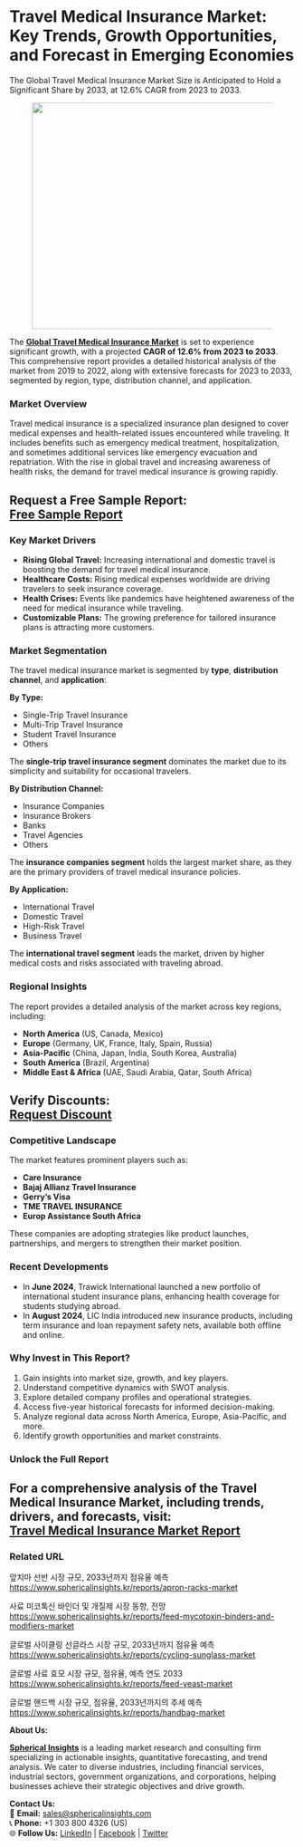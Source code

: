 <h1 id="4338" class="pw-post-title fo fp fq bf fr fs ft fu fv fw fx fy fz ga gb gc gd ge gf gg gh gi gj gk gl gm gn go gp gq bk" data-testid="storyTitle" data-selectable-paragraph="">Travel Medical Insurance Market: Key Trends, Growth Opportunities, and Forecast in Emerging Economies</h1>
<div class="eq er es et eu l">
<article>
<div class="l">
<div class="l">
<section>
<div>
<div class="fj fk fl fm fn">
<div class="ab cb">
<div class="ci bh ev ew ex ey">
<p id="7769" class="pw-post-body-paragraph la lb fq lc b ld le lf lg lh li lj lk ll lm ln lo lp lq lr ls lt lu lv lw lx fj bk" data-selectable-paragraph="">The Global Travel Medical Insurance Market Size is Anticipated to Hold a Significant Share by 2033, at 12.6% CAGR from 2023 to 2033.</p>
<figure class="mb mc md me mf mg ly lz paragraph-image">
<div class="mh mi ed mj bh mk" tabindex="0">
<div class="ly lz ma"><picture><source srcset="https://miro.medium.com/v2/resize:fit:640/format:webp/1*Y3ZtHmchx0_WNLuzKr39fw.jpeg 640w, https://miro.medium.com/v2/resize:fit:720/format:webp/1*Y3ZtHmchx0_WNLuzKr39fw.jpeg 720w, https://miro.medium.com/v2/resize:fit:750/format:webp/1*Y3ZtHmchx0_WNLuzKr39fw.jpeg 750w, https://miro.medium.com/v2/resize:fit:786/format:webp/1*Y3ZtHmchx0_WNLuzKr39fw.jpeg 786w, https://miro.medium.com/v2/resize:fit:828/format:webp/1*Y3ZtHmchx0_WNLuzKr39fw.jpeg 828w, https://miro.medium.com/v2/resize:fit:1100/format:webp/1*Y3ZtHmchx0_WNLuzKr39fw.jpeg 1100w, https://miro.medium.com/v2/resize:fit:1400/format:webp/1*Y3ZtHmchx0_WNLuzKr39fw.jpeg 1400w" type="image/webp" sizes="(min-resolution: 4dppx) and (max-width: 700px) 50vw, (-webkit-min-device-pixel-ratio: 4) and (max-width: 700px) 50vw, (min-resolution: 3dppx) and (max-width: 700px) 67vw, (-webkit-min-device-pixel-ratio: 3) and (max-width: 700px) 65vw, (min-resolution: 2.5dppx) and (max-width: 700px) 80vw, (-webkit-min-device-pixel-ratio: 2.5) and (max-width: 700px) 80vw, (min-resolution: 2dppx) and (max-width: 700px) 100vw, (-webkit-min-device-pixel-ratio: 2) and (max-width: 700px) 100vw, 700px" /><source srcset="https://miro.medium.com/v2/resize:fit:640/1*Y3ZtHmchx0_WNLuzKr39fw.jpeg 640w, https://miro.medium.com/v2/resize:fit:720/1*Y3ZtHmchx0_WNLuzKr39fw.jpeg 720w, https://miro.medium.com/v2/resize:fit:750/1*Y3ZtHmchx0_WNLuzKr39fw.jpeg 750w, https://miro.medium.com/v2/resize:fit:786/1*Y3ZtHmchx0_WNLuzKr39fw.jpeg 786w, https://miro.medium.com/v2/resize:fit:828/1*Y3ZtHmchx0_WNLuzKr39fw.jpeg 828w, https://miro.medium.com/v2/resize:fit:1100/1*Y3ZtHmchx0_WNLuzKr39fw.jpeg 1100w, https://miro.medium.com/v2/resize:fit:1400/1*Y3ZtHmchx0_WNLuzKr39fw.jpeg 1400w" sizes="(min-resolution: 4dppx) and (max-width: 700px) 50vw, (-webkit-min-device-pixel-ratio: 4) and (max-width: 700px) 50vw, (min-resolution: 3dppx) and (max-width: 700px) 67vw, (-webkit-min-device-pixel-ratio: 3) and (max-width: 700px) 65vw, (min-resolution: 2.5dppx) and (max-width: 700px) 80vw, (-webkit-min-device-pixel-ratio: 2.5) and (max-width: 700px) 80vw, (min-resolution: 2dppx) and (max-width: 700px) 100vw, (-webkit-min-device-pixel-ratio: 2) and (max-width: 700px) 100vw, 700px" data-testid="og" /><img class="bh ki ml c" src="https://miro.medium.com/v2/resize:fit:840/1*Y3ZtHmchx0_WNLuzKr39fw.jpeg" alt="" width="700" height="400" /></picture></div>
</div>
</figure>
<p id="44e2" class="pw-post-body-paragraph la lb fq lc b ld le lf lg lh li lj lk ll lm ln lo lp lq lr ls lt lu lv lw lx fj bk" data-selectable-paragraph="">The&nbsp;<a class="af mm" href="https://www.sphericalinsights.com/reports/travel-medical-insurance-market" target="_blank" rel="noopener ugc nofollow"><strong class="lc fr">Global Travel Medical Insurance Market</strong></a>&nbsp;is set to experience significant growth, with a projected&nbsp;<strong class="lc fr">CAGR of 12.6% from 2023 to 2033</strong>. This comprehensive report provides a detailed historical analysis of the market from 2019 to 2022, along with extensive forecasts for 2023 to 2033, segmented by region, type, distribution channel, and application.</p>
<h1 id="dfa1" class="mn mo fq bf mp mq mr ms mt mu mv mw mx my mz na nb nc nd ne nf ng nh ni nj nk bk" data-selectable-paragraph="">Market Overview</h1>
<p id="66fa" class="pw-post-body-paragraph la lb fq lc b ld nl lf lg lh nm lj lk ll nn ln lo lp no lr ls lt np lv lw lx fj bk" data-selectable-paragraph="">Travel medical insurance is a specialized insurance plan designed to cover medical expenses and health-related issues encountered while traveling. It includes benefits such as emergency medical treatment, hospitalization, and sometimes additional services like emergency evacuation and repatriation. With the rise in global travel and increasing awareness of health risks, the demand for travel medical insurance is growing rapidly.</p>
<h2 id="9334" class="pw-post-body-paragraph la lb fq lc b ld le lf lg lh li lj lk ll lm ln lo lp lq lr ls lt lu lv lw lx fj bk"><strong class="lc fr">Request a Free Sample Report:</strong><br /><a class="af mm" href="https://www.sphericalinsights.com/request-sample/5608" target="_blank" rel="noopener ugc nofollow"><strong class="lc fr">Free Sample Report</strong></a></h2>
<h1 id="da1a" class="mn mo fq bf mp mq mr ms mt mu mv mw mx my mz na nb nc nd ne nf ng nh ni nj nk bk" data-selectable-paragraph="">Key Market Drivers</h1>
<ul class="">
<li id="0759" class="la lb fq lc b ld nl lf lg lh nm lj lk ll nn ln lo lp no lr ls lt np lv lw lx nq nr ns bk" data-selectable-paragraph=""><strong class="lc fr">Rising Global Travel:</strong>&nbsp;Increasing international and domestic travel is boosting the demand for travel medical insurance.</li>
<li id="8cdb" class="la lb fq lc b ld nt lf lg lh nu lj lk ll nv ln lo lp nw lr ls lt nx lv lw lx nq nr ns bk" data-selectable-paragraph=""><strong class="lc fr">Healthcare Costs:</strong>&nbsp;Rising medical expenses worldwide are driving travelers to seek insurance coverage.</li>
<li id="0335" class="la lb fq lc b ld nt lf lg lh nu lj lk ll nv ln lo lp nw lr ls lt nx lv lw lx nq nr ns bk" data-selectable-paragraph=""><strong class="lc fr">Health Crises:</strong>&nbsp;Events like pandemics have heightened awareness of the need for medical insurance while traveling.</li>
<li id="96da" class="la lb fq lc b ld nt lf lg lh nu lj lk ll nv ln lo lp nw lr ls lt nx lv lw lx nq nr ns bk" data-selectable-paragraph=""><strong class="lc fr">Customizable Plans:</strong>&nbsp;The growing preference for tailored insurance plans is attracting more customers.</li>
</ul>
<h1 id="dbb2" class="mn mo fq bf mp mq mr ms mt mu mv mw mx my mz na nb nc nd ne nf ng nh ni nj nk bk" data-selectable-paragraph="">Market Segmentation</h1>
<p id="eb82" class="pw-post-body-paragraph la lb fq lc b ld nl lf lg lh nm lj lk ll nn ln lo lp no lr ls lt np lv lw lx fj bk" data-selectable-paragraph="">The travel medical insurance market is segmented by&nbsp;<strong class="lc fr">type</strong>,&nbsp;<strong class="lc fr">distribution channel</strong>, and&nbsp;<strong class="lc fr">application</strong>:</p>
<p id="be15" class="pw-post-body-paragraph la lb fq lc b ld le lf lg lh li lj lk ll lm ln lo lp lq lr ls lt lu lv lw lx fj bk" data-selectable-paragraph=""><strong class="lc fr">By Type:</strong></p>
<ul class="">
<li id="aba7" class="la lb fq lc b ld le lf lg lh li lj lk ll lm ln lo lp lq lr ls lt lu lv lw lx nq nr ns bk" data-selectable-paragraph="">Single-Trip Travel Insurance</li>
<li id="3729" class="la lb fq lc b ld nt lf lg lh nu lj lk ll nv ln lo lp nw lr ls lt nx lv lw lx nq nr ns bk" data-selectable-paragraph="">Multi-Trip Travel Insurance</li>
<li id="48b3" class="la lb fq lc b ld nt lf lg lh nu lj lk ll nv ln lo lp nw lr ls lt nx lv lw lx nq nr ns bk" data-selectable-paragraph="">Student Travel Insurance</li>
<li id="895e" class="la lb fq lc b ld nt lf lg lh nu lj lk ll nv ln lo lp nw lr ls lt nx lv lw lx nq nr ns bk" data-selectable-paragraph="">Others</li>
</ul>
<p id="fb52" class="pw-post-body-paragraph la lb fq lc b ld le lf lg lh li lj lk ll lm ln lo lp lq lr ls lt lu lv lw lx fj bk" data-selectable-paragraph="">The&nbsp;<strong class="lc fr">single-trip travel insurance segment</strong>&nbsp;dominates the market due to its simplicity and suitability for occasional travelers.</p>
<p id="988a" class="pw-post-body-paragraph la lb fq lc b ld le lf lg lh li lj lk ll lm ln lo lp lq lr ls lt lu lv lw lx fj bk" data-selectable-paragraph=""><strong class="lc fr">By Distribution Channel:</strong></p>
<ul class="">
<li id="71bc" class="la lb fq lc b ld le lf lg lh li lj lk ll lm ln lo lp lq lr ls lt lu lv lw lx nq nr ns bk" data-selectable-paragraph="">Insurance Companies</li>
<li id="1c67" class="la lb fq lc b ld nt lf lg lh nu lj lk ll nv ln lo lp nw lr ls lt nx lv lw lx nq nr ns bk" data-selectable-paragraph="">Insurance Brokers</li>
<li id="5378" class="la lb fq lc b ld nt lf lg lh nu lj lk ll nv ln lo lp nw lr ls lt nx lv lw lx nq nr ns bk" data-selectable-paragraph="">Banks</li>
<li id="7af6" class="la lb fq lc b ld nt lf lg lh nu lj lk ll nv ln lo lp nw lr ls lt nx lv lw lx nq nr ns bk" data-selectable-paragraph="">Travel Agencies</li>
<li id="9477" class="la lb fq lc b ld nt lf lg lh nu lj lk ll nv ln lo lp nw lr ls lt nx lv lw lx nq nr ns bk" data-selectable-paragraph="">Others</li>
</ul>
<p id="5a72" class="pw-post-body-paragraph la lb fq lc b ld le lf lg lh li lj lk ll lm ln lo lp lq lr ls lt lu lv lw lx fj bk" data-selectable-paragraph="">The&nbsp;<strong class="lc fr">insurance companies segment</strong>&nbsp;holds the largest market share, as they are the primary providers of travel medical insurance policies.</p>
<p id="68e9" class="pw-post-body-paragraph la lb fq lc b ld le lf lg lh li lj lk ll lm ln lo lp lq lr ls lt lu lv lw lx fj bk" data-selectable-paragraph=""><strong class="lc fr">By Application:</strong></p>
<ul class="">
<li id="4231" class="la lb fq lc b ld le lf lg lh li lj lk ll lm ln lo lp lq lr ls lt lu lv lw lx nq nr ns bk" data-selectable-paragraph="">International Travel</li>
<li id="c6dc" class="la lb fq lc b ld nt lf lg lh nu lj lk ll nv ln lo lp nw lr ls lt nx lv lw lx nq nr ns bk" data-selectable-paragraph="">Domestic Travel</li>
<li id="b0db" class="la lb fq lc b ld nt lf lg lh nu lj lk ll nv ln lo lp nw lr ls lt nx lv lw lx nq nr ns bk" data-selectable-paragraph="">High-Risk Travel</li>
<li id="bbee" class="la lb fq lc b ld nt lf lg lh nu lj lk ll nv ln lo lp nw lr ls lt nx lv lw lx nq nr ns bk" data-selectable-paragraph="">Business Travel</li>
</ul>
<p id="9798" class="pw-post-body-paragraph la lb fq lc b ld le lf lg lh li lj lk ll lm ln lo lp lq lr ls lt lu lv lw lx fj bk" data-selectable-paragraph="">The&nbsp;<strong class="lc fr">international travel segment</strong>&nbsp;leads the market, driven by higher medical costs and risks associated with traveling abroad.</p>
<h1 id="c8e1" class="mn mo fq bf mp mq mr ms mt mu mv mw mx my mz na nb nc nd ne nf ng nh ni nj nk bk" data-selectable-paragraph="">Regional Insights</h1>
<p id="85a6" class="pw-post-body-paragraph la lb fq lc b ld nl lf lg lh nm lj lk ll nn ln lo lp no lr ls lt np lv lw lx fj bk" data-selectable-paragraph="">The report provides a detailed analysis of the market across key regions, including:</p>
<ul class="">
<li id="3c42" class="la lb fq lc b ld le lf lg lh li lj lk ll lm ln lo lp lq lr ls lt lu lv lw lx nq nr ns bk" data-selectable-paragraph=""><strong class="lc fr">North America</strong>&nbsp;(US, Canada, Mexico)</li>
<li id="9057" class="la lb fq lc b ld nt lf lg lh nu lj lk ll nv ln lo lp nw lr ls lt nx lv lw lx nq nr ns bk" data-selectable-paragraph=""><strong class="lc fr">Europe</strong>&nbsp;(Germany, UK, France, Italy, Spain, Russia)</li>
<li id="e9e3" class="la lb fq lc b ld nt lf lg lh nu lj lk ll nv ln lo lp nw lr ls lt nx lv lw lx nq nr ns bk" data-selectable-paragraph=""><strong class="lc fr">Asia-Pacific</strong>&nbsp;(China, Japan, India, South Korea, Australia)</li>
<li id="ce2d" class="la lb fq lc b ld nt lf lg lh nu lj lk ll nv ln lo lp nw lr ls lt nx lv lw lx nq nr ns bk" data-selectable-paragraph=""><strong class="lc fr">South America</strong>&nbsp;(Brazil, Argentina)</li>
<li id="60bf" class="la lb fq lc b ld nt lf lg lh nu lj lk ll nv ln lo lp nw lr ls lt nx lv lw lx nq nr ns bk" data-selectable-paragraph=""><strong class="lc fr">Middle East &amp; Africa</strong>&nbsp;(UAE, Saudi Arabia, Qatar, South Africa)</li>
</ul>
<h2 id="e921" class="pw-post-body-paragraph la lb fq lc b ld le lf lg lh li lj lk ll lm ln lo lp lq lr ls lt lu lv lw lx fj bk"><strong class="lc fr">Verify Discounts:</strong><br /><a class="af mm" href="https://www.sphericalinsights.com/request-discount/5608" target="_blank" rel="noopener ugc nofollow"><strong class="lc fr">Request Discount</strong></a></h2>
<h1 id="4aa0" class="mn mo fq bf mp mq mr ms mt mu mv mw mx my mz na nb nc nd ne nf ng nh ni nj nk bk" data-selectable-paragraph="">Competitive Landscape</h1>
<p id="ab54" class="pw-post-body-paragraph la lb fq lc b ld nl lf lg lh nm lj lk ll nn ln lo lp no lr ls lt np lv lw lx fj bk" data-selectable-paragraph="">The market features prominent players such as:</p>
<ul class="">
<li id="3f0d" class="la lb fq lc b ld le lf lg lh li lj lk ll lm ln lo lp lq lr ls lt lu lv lw lx nq nr ns bk" data-selectable-paragraph=""><strong class="lc fr">Care Insurance</strong></li>
<li id="77e4" class="la lb fq lc b ld nt lf lg lh nu lj lk ll nv ln lo lp nw lr ls lt nx lv lw lx nq nr ns bk" data-selectable-paragraph=""><strong class="lc fr">Bajaj Allianz Travel Insurance</strong></li>
<li id="3cc1" class="la lb fq lc b ld nt lf lg lh nu lj lk ll nv ln lo lp nw lr ls lt nx lv lw lx nq nr ns bk" data-selectable-paragraph=""><strong class="lc fr">Gerry&rsquo;s Visa</strong></li>
<li id="17df" class="la lb fq lc b ld nt lf lg lh nu lj lk ll nv ln lo lp nw lr ls lt nx lv lw lx nq nr ns bk" data-selectable-paragraph=""><strong class="lc fr">TME TRAVEL INSURANCE</strong></li>
<li id="92e1" class="la lb fq lc b ld nt lf lg lh nu lj lk ll nv ln lo lp nw lr ls lt nx lv lw lx nq nr ns bk" data-selectable-paragraph=""><strong class="lc fr">Europ Assistance South Africa</strong></li>
</ul>
<p id="5065" class="pw-post-body-paragraph la lb fq lc b ld le lf lg lh li lj lk ll lm ln lo lp lq lr ls lt lu lv lw lx fj bk" data-selectable-paragraph="">These companies are adopting strategies like product launches, partnerships, and mergers to strengthen their market position.</p>
<h1 id="e100" class="mn mo fq bf mp mq mr ms mt mu mv mw mx my mz na nb nc nd ne nf ng nh ni nj nk bk" data-selectable-paragraph="">Recent Developments</h1>
<ul class="">
<li id="6cdd" class="la lb fq lc b ld nl lf lg lh nm lj lk ll nn ln lo lp no lr ls lt np lv lw lx nq nr ns bk" data-selectable-paragraph="">In&nbsp;<strong class="lc fr">June 2024</strong>, Trawick International launched a new portfolio of international student insurance plans, enhancing health coverage for students studying abroad.</li>
<li id="01ce" class="la lb fq lc b ld nt lf lg lh nu lj lk ll nv ln lo lp nw lr ls lt nx lv lw lx nq nr ns bk" data-selectable-paragraph="">In&nbsp;<strong class="lc fr">August 2024</strong>, LIC India introduced new insurance products, including term insurance and loan repayment safety nets, available both offline and online.</li>
</ul>
<h1 id="0aeb" class="mn mo fq bf mp mq mr ms mt mu mv mw mx my mz na nb nc nd ne nf ng nh ni nj nk bk" data-selectable-paragraph="">Why Invest in This Report?</h1>
<ol class="">
<li id="a318" class="la lb fq lc b ld nl lf lg lh nm lj lk ll nn ln lo lp no lr ls lt np lv lw lx ny nr ns bk" data-selectable-paragraph="">Gain insights into market size, growth, and key players.</li>
<li id="2300" class="la lb fq lc b ld nt lf lg lh nu lj lk ll nv ln lo lp nw lr ls lt nx lv lw lx ny nr ns bk" data-selectable-paragraph="">Understand competitive dynamics with SWOT analysis.</li>
<li id="f90a" class="la lb fq lc b ld nt lf lg lh nu lj lk ll nv ln lo lp nw lr ls lt nx lv lw lx ny nr ns bk" data-selectable-paragraph="">Explore detailed company profiles and operational strategies.</li>
<li id="e57a" class="la lb fq lc b ld nt lf lg lh nu lj lk ll nv ln lo lp nw lr ls lt nx lv lw lx ny nr ns bk" data-selectable-paragraph="">Access five-year historical forecasts for informed decision-making.</li>
<li id="ae95" class="la lb fq lc b ld nt lf lg lh nu lj lk ll nv ln lo lp nw lr ls lt nx lv lw lx ny nr ns bk" data-selectable-paragraph="">Analyze regional data across North America, Europe, Asia-Pacific, and more.</li>
<li id="b00c" class="la lb fq lc b ld nt lf lg lh nu lj lk ll nv ln lo lp nw lr ls lt nx lv lw lx ny nr ns bk" data-selectable-paragraph="">Identify growth opportunities and market constraints.</li>
</ol>
<h1 id="6fdd" class="mn mo fq bf mp mq mr ms mt mu mv mw mx my mz na nb nc nd ne nf ng nh ni nj nk bk" data-selectable-paragraph="">Unlock the Full Report</h1>
<h2 id="7db2" class="pw-post-body-paragraph la lb fq lc b ld nl lf lg lh nm lj lk ll nn ln lo lp no lr ls lt np lv lw lx fj bk">For a comprehensive analysis of the&nbsp;<strong class="lc fr">Travel Medical Insurance Market</strong>, including trends, drivers, and forecasts, visit:<br /><a class="af mm" href="https://www.sphericalinsights.com/reports/travel-medical-insurance-market" target="_blank" rel="noopener ugc nofollow"><strong class="lc fr">Travel Medical Insurance Market Report</strong></a></h2>
<h1 id="7ef9" class="mn mo fq bf mp mq mr ms mt mu mv mw mx my mz na nb nc nd ne nf ng nh ni nj nk bk" data-selectable-paragraph="">Related URL</h1>
<p id="4cd5" class="pw-post-body-paragraph la lb fq lc b ld nl lf lg lh nm lj lk ll nn ln lo lp no lr ls lt np lv lw lx fj bk" data-selectable-paragraph="">앞치마 선반 시장 규모, 2033년까지 점유율 예측<br /><a class="af mm" href="https://www.sphericalinsights.kr/reports/apron-racks-market" target="_blank" rel="noopener ugc nofollow">https://www.sphericalinsights.kr/reports/apron-racks-market</a></p>
<p id="b32e" class="pw-post-body-paragraph la lb fq lc b ld le lf lg lh li lj lk ll lm ln lo lp lq lr ls lt lu lv lw lx fj bk" data-selectable-paragraph="">사료 미코톡신 바인더 및 개질제 시장 동향, 전망<br /><a class="af mm" href="https://www.sphericalinsights.kr/reports/feed-mycotoxin-binders-and-modifiers-market" target="_blank" rel="noopener ugc nofollow">https://www.sphericalinsights.kr/reports/feed-mycotoxin-binders-and-modifiers-market</a></p>
<p id="2857" class="pw-post-body-paragraph la lb fq lc b ld le lf lg lh li lj lk ll lm ln lo lp lq lr ls lt lu lv lw lx fj bk" data-selectable-paragraph="">글로벌 사이클링 선글라스 시장 규모, 2033년까지 점유율 예측<br /><a class="af mm" href="https://www.sphericalinsights.kr/reports/cycling-sunglass-market" target="_blank" rel="noopener ugc nofollow">https://www.sphericalinsights.kr/reports/cycling-sunglass-market</a></p>
<p id="53a9" class="pw-post-body-paragraph la lb fq lc b ld le lf lg lh li lj lk ll lm ln lo lp lq lr ls lt lu lv lw lx fj bk" data-selectable-paragraph="">글로벌 사료 효모 시장 규모, 점유율, 예측 연도 2033<br /><a class="af mm" href="https://www.sphericalinsights.kr/reports/feed-yeast-market" target="_blank" rel="noopener ugc nofollow">https://www.sphericalinsights.kr/reports/feed-yeast-market</a></p>
<p id="e259" class="pw-post-body-paragraph la lb fq lc b ld le lf lg lh li lj lk ll lm ln lo lp lq lr ls lt lu lv lw lx fj bk" data-selectable-paragraph="">글로벌 핸드백 시장 규모, 점유율, 2033년까지의 추세 예측<br /><a class="af mm" href="https://www.sphericalinsights.kr/reports/handbag-market" target="_blank" rel="noopener ugc nofollow">https://www.sphericalinsights.kr/reports/handbag-market</a></p>
<p id="a42f" class="pw-post-body-paragraph la lb fq lc b ld le lf lg lh li lj lk ll lm ln lo lp lq lr ls lt lu lv lw lx fj bk" data-selectable-paragraph=""><strong class="lc fr">About Us:</strong></p>
<p id="fecf" class="pw-post-body-paragraph la lb fq lc b ld le lf lg lh li lj lk ll lm ln lo lp lq lr ls lt lu lv lw lx fj bk" data-selectable-paragraph=""><a class="af mm" href="https://www.sphericalinsights.com/" target="_blank" rel="noopener ugc nofollow"><strong class="lc fr">Spherical Insights</strong></a>&nbsp;is a leading market research and consulting firm specializing in actionable insights, quantitative forecasting, and trend analysis. We cater to diverse industries, including financial services, industrial sectors, government organizations, and corporations, helping businesses achieve their strategic objectives and drive growth.</p>
<p id="d8f5" class="pw-post-body-paragraph la lb fq lc b ld le lf lg lh li lj lk ll lm ln lo lp lq lr ls lt lu lv lw lx fj bk" data-selectable-paragraph=""><strong class="lc fr">Contact Us:</strong><br />📧&nbsp;<strong class="lc fr">Email:</strong>&nbsp;<a class="af mm" href="mailto:sales@sphericalinsights.com" target="_blank" rel="noopener ugc nofollow">sales@sphericalinsights.com</a><br />📞&nbsp;<strong class="lc fr">Phone:</strong>&nbsp;+1 303 800 4326 (US)<br />🌐&nbsp;<strong class="lc fr">Follow Us:</strong>&nbsp;<a class="af mm" href="https://www.linkedin.com/company/spherical-insight/" target="_blank" rel="noopener ugc nofollow">LinkedIn</a>&nbsp;|&nbsp;<a class="af mm" href="https://www.facebook.com/sphericalinsights22" target="_blank" rel="noopener ugc nofollow">Facebook</a>&nbsp;|&nbsp;<a class="af mm" href="https://twitter.com/SInsights_US" target="_blank" rel="noopener ugc nofollow">Twitter</a></p>
</div>
</div>
</div>
</div>
</section>
</div>
</div>
</article>
</div>
<div class="l">&nbsp;</div>
<footer class="nz oa ob oc od ab q oe of c">
<div class="l ae">&nbsp;</div>
</footer>
<div class="oo l">&nbsp;</div>
